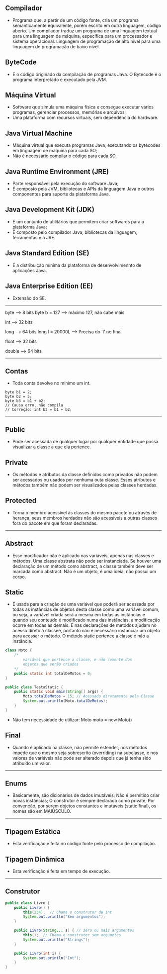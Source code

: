 ## Compilador

- Programa que, a partir de um código fonte, cria um 
programa semanticamente equivalente, porém escrito em outra
linguagem, código aberto. Um compilador traduz um programa de 
uma linguagem textual para uma linguagem de máquina, específica
para um processador e sistema operacional.
Linguagem de programação de alto nível para uma linguagem 
de programação de baixo nível. 

## ByteCode

- É o código originado da compilação de programas Java.
O Bytecode é o programa interpretado e executado pela JVM.

## Máquina Virtual

- Software que simula uma máquina física e consegue executar vários programas, gerenciar processos, memórias e arquivos;
- Uma plataforma com recursos virtuais, sem dependência do hardware.

## Java Virtual Machine

- Máquina virtual que executa programas Java, executando os bytecodes em linguagem de máquina para cada SO;
- Não é necessário compilar o código para cada SO.

## Java Runtime Environment (JRE)

- Parte responsável pela execução do software Java;
- É composto pela JVM, bibliotecas e APIs da linguagem Java e outros componentes para suporte da plataforma Java.

## Java Development Kit (JDK)

- É um conjunto de utilitários que permitem criar softwares para a plataforma Java;
- É composto pelo compilador Java, bibliotecas da linguagem, ferramentas e a JRE.

## Java Standard Edition (SE)

- É a distribuição mínima da plataforma de desenvolvimennto de aplicações Java.

## Java Enterprise Edition (EE)

- Extensão do SE.

__________

byte --> 8 bits
byte b = 127 --> máximo 127, não cabe mais

int --> 32 bits

long --> 64 bits
long l = 20000L --> Precisa do 'l' no final

float --> 32 bits

double --> 64 bits

__________

## Contas

- Toda conta devolve no mínimo um int.

```
byte b1 = 2;
byte b2 = 5;
byte b3 = b1 + b2;
// Causa erro, não compila
// Correção: int b3 = b1 + b2;
```
__________


## Public

- Pode ser acessada de qualquer lugar por qualquer entidade que possa visualizar a classe a que ela 
pertence.

## Private

- Os métodos e atributos da classe definidos como privados não podem ser acessados ou usados por nenhuma outa classe. Esses atributos e métodos também não podem ser visualizados pelas classes herdadas.

## Protected

- Torna o membro acessível às classes do mesmo pacote ou através de herança, seus membros herdados não
são acessíveis a outras classes fora do pacote em que foram declaradas.


__________


## Abstract

- Esse modificador não é aplicado nas variáveis, apenas nas classes e métodos. Uma classe abstrata não 
pode ser instanciada. Se houver uma declaração de um método como abstract, a classe também deve ser 
marcada como abstract. Não é um objeto, é uma ideia, não possui um corpo.

## Static

- É usada para a criação de uma variável que poderá ser acessada por todas as instâncias de objetos desta 
classe como uma variável comum, ou seja, a variável criada será a mesma em todas as instâncias e quando
seu conteúdo é modificado numa das instâncias, a modificação ocorre em todas as demais. E nas declarações
de metódos ajudam no acesso direto à classee, portanto não é necessário instanciar um objeto para acessar
o método.
O método static pertence a classe e não a instância.

```java
class Moto {
    /* 
        variável que pertence a classe, e não somente dos
        objetos que serão criados
    */
    public static int totalDeMotos = 0;
}

public class TestaStatic {
    public static void main(String[] args) {
        Moto.totalDeMotos = 15; // Acessado diretamente pela Classe
        System.out.println(Moto.totalDeMotos);
    }
}
```
- Não tem necessidade de utilizar: <s> Moto moto = new Moto() </s>

## Final

- Quando é aplicado na classe, não permite estender, nos métodos impede que o mesmo seja sobrescrito 
(overriding) na subclasse, e nos valores de variáveis não pode ser alterado depois que já tenha sido
atribuído um valor.

__________

## Enums

- Basicamente, são dicionários de dados imutáveis;
Não é permitido criar novas instâncias;
O construtor é sempre declarado como private;
Por convenção, por serem objetos constantes e imutáveis (static final), os nomes são em MAIÚSCULO.

__________


## Tipagem Estática

- Esta verificação é feita no código fonte pelo processo de compilação.

## Tipagem Dinâmica

- Esta verificação é feita em tempo de execução.

_________

## Construtor

```java 
public class Livro {
    public Livro() {
        this(234);  // Chama o construtor de int
        System.out.println("Sem argumentos");
    }

    public Livro(String... s) { // zero ou mais argumentos
        this();  // Chama o construtor sem argumetos
        System.out.println("Strings");
    }

    public Livro(int i) {
        System.out.println("Int");
    }
}
```
